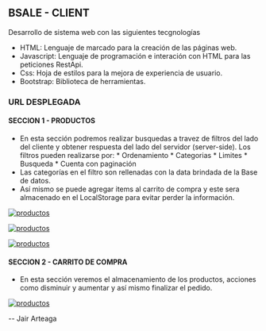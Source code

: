 ## BSALE - CLIENT
Desarrollo de sistema web con las siguientes tecgnologías
- HTML: Lenguaje de marcado para la creación de las páginas web.
- Javascript: Lenguaje de programación e interación con HTML para las peticiones RestApi.
- Css: Hoja de estilos para la mejora de experiencia de usuario.
- Bootstrap: Biblioteca de herramientas.

### URL DESPLEGADA

#### SECCION 1 - PRODUCTOS
* En esta sección podremos realizar busquedas a travez de filtros del lado del cliente y obtener respuesta del lado del servidor (server-side).
    Los filtros pueden realizarse por:
        * Ordenamiento
        * Categorias
        * Limites
        * Busqueda
        * Cuenta con paginación
*  Las categorías en el filtro son rellenadas con la data brindada de la Base de datos.
*  Así mismo se puede agregar items al carrito de compra y este sera almacenado en el LocalStorage para evitar perder la información.

[![productos](https://i.ibb.co/SVxhKPg/Screenshot-15.png "productos")](https://i.ibb.co/SVxhKPg/Screenshot-15.png "productos")

[![productos](https://i.ibb.co/gPW5fnz/Screenshot-17.png "productos")](https://i.ibb.co/gPW5fnz/Screenshot-17.png "productos")

[![productos](https://i.ibb.co/VpKNRgj/Screenshot-16.png "productos")](https://i.ibb.co/VpKNRgj/Screenshot-16.png "productos")

#### SECCION 2 - CARRITO DE COMPRA
* En esta sección veremos el almacenamiento de los productos, acciones como disminuir y aumentar y así mismo finalizar el pedido.

[![productos](https://i.ibb.co/L966VZR/Screenshot-13.png "productos")](https://i.ibb.co/L966VZR/Screenshot-13.png "carrito_compras") 



-- Jair Arteaga
